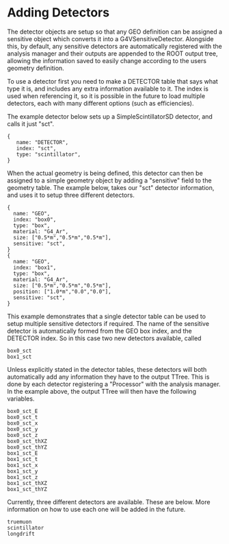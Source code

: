 # Adding Detectors


The detector objects are setup so that any GEO definition can be assigned a sensitive object which converts it into a G4VSensitiveDetector. Alongside this, by default, any sensitive detectors are automatically registered with the analysis manager and their outputs are appended to the ROOT output tree, allowing the information saved to easily change according to the users geometry definition.


To use a detector first you need to make a DETECTOR table that says what type it is, and includes any extra information available to it. The index is used when referencing it, so it is possible in the future to load multiple detectors, each with many different options (such as efficiencies).

The example detector below sets up a SimpleScintillatorSD detector, and calls it just "sct".
```
{
   name: "DETECTOR",
   index: "sct",
   type: "scintillator",
}
```


When the actual geometry is being defined, this detector can then be assigned to a simple geometry object by adding a "sensitive" field to the geometry table.
The example below, takes our "sct" detector information, and uses it to setup three different detectors.
```
{
  name: "GEO",
  index: "box0",
  type: "box",
  material: "G4_Ar",
  size: ["0.5*m","0.5*m","0.5*m"],
  sensitive: "sct",
}
{
  name: "GEO",
  index: "box1",
  type: "box",
  material: "G4_Ar",
  size: ["0.5*m","0.5*m","0.5*m"],
  position: ["1.0*m","0.0","0.0"],
  sensitive: "sct",
}
```

This example demonstrates that a single detector table can be used to setup multiple sensitive detectors if required. The name of the sensitive detector is automatically formed from the GEO box index, and the DETECTOR index. So in this case two new detectors available, called 
```
box0_sct
box1_sct
```


Unless explicitly stated in the detector tables, these detectors will both automatically add any information they have to the output TTree. This is done by each detector registering a "Processor" with the analysis manager. In the example above, the output TTree will then have the following variables.
```
box0_sct_E
box0_sct_t
box0_sct_x
box0_sct_y
box0_sct_z
box0_sct_thXZ
box0_sct_thYZ
box1_sct_E
box1_sct_t
box1_sct_x
box1_sct_y
box1_sct_z
box1_sct_thXZ
box1_sct_thYZ
```


Currently, three different detectors are available. These are below. More information on how to use each one will be added in the future.
```
truemuon
scintillator
longdrift
```
